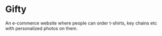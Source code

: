 # Gifty
An e-commerce website where people can order t-shirts, key chains etc with personalized photos on them.
